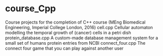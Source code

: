 # course_Cpp
Course projects for the completion of C++ course (MEng Biomedical Engineering, Imperial College London, 2016)
cell.cpp                  Cellular automaton modelling the temporal growth of (cancer) cells in a petri dish 
protein_database.cpp      A custom-made database management system for a small set of humans protein entries from NCBI
connect_four.cpp          The connect four game that you can play against another user
